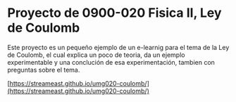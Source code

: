 # Proyecto de 0900-020 Fisica II, Ley de Coulomb

Este proyecto es un pequeño ejemplo de un e-learnig para el tema 
de la Ley de Coulomb, el cual explica un poco de teoria, da un 
ejemplo experimentable y una conclución de esa experimentación, 
tambien con preguntas sobre el tema.

[https://streameast.github.io/umg020-coulomb/](https://streameast.github.io/umg020-coulomb/)
